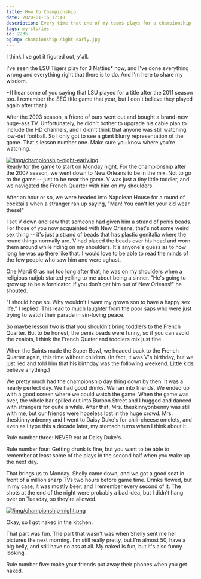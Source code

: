 ```yaml
---
title: How to Championship
date: 2020-01-16 17:48
description: Every time that one of my teams plays for a championship -- an experience that I may or may not ever have again -- I get better at how to do it.  Here are my championship stories and how I get better at it every year.
tags: my-stories
id: 2235
ogImg: championship-night-early.jpg
---
```

I think I've got it figured out, y'all.  

I've seen the LSU Tigers play for 3 Natties* now, and I've done everything wrong and everything right that there is to do.  And I'm here to share my wisdom.

*(I hear some of you saying that LSU played for a title after the 2011 season too.  I remember the SEC title game that year, but I don't believe they played again after that.)

After the 2003 season, a friend of ours went out and bought a brand-new huge-ass TV.  Unfortunately, he didn't bother to upgrade his cable plan to include the HD channels, and I didn't think that anyone was still watching low-def football.  So I only got to see a giant blurry representation of the game.  That's lesson number one.  Make sure you know where you're watching.

<a class="lightview centered" href="/img/championship-night-early.jpg" data-lightview-caption="Ready for the game to start on Monday night." data-lightview-group="group1"><img src="/img/championship-night-early.jpg" alt="/img/championship-night-early.jpg"  ><br><span class="caption">Ready for the game to start on Monday night.</span></a>
For the championship after the 2007 season, we went down to New Orleans to be in the mix.  Not to go to the game -- just to be near the game.  V was just a tiny little toddler, and we navigated the French Quarter with him on my shoulders.  

After an hour or so, we were headed into Napolean House for a round of cocktails when a stranger ran up saying, "Man!  You can't let your kid wear these!"

I set V down and saw that someone had given him a strand of penis beads.  For those of you now acquainted with New Orleans, that's not some weird sex thing -- it's just a strand of beads that has plastic genitalia where the round things normally are.  V had placed the beads over his head and worn them around while riding on my shoulders.  It's anyone's guess as to how long he was up there like that.  I would love to be able to read the minds of the few people who saw him and were aghast.

One Mardi Gras not too long after that, he was on my shoulders when a religious nutjob started yelling to me about being a sinner.  "He's going to grow up to be a fornicator, if you don't get him out of New Orleans!" he shouted.

"I should hope so.  Why wouldn't I want my grown son to have a happy sex life," I replied.  This lead to much laughter from the poor saps who were just trying to watch their parade in sin-loving peace.

So maybe lesson two is that you shouldn't bring toddlers to the French Quarter.  But to be honest, the penis beads were funny, so if you can avoid the zealots, I think the French Quater and toddlers mix just fine.

When the Saints made the Super Bowl, we headed back to the French Quarter again, this time without children.  (In fact, it was V's birthday, but we just lied and told him that his birthday was the following weekend.  Little kids believe anything.)

We pretty much had the championship day thing down by then.  It was a nearly perfect day.  We had good drinks.  We ran into friends.  We ended up with a good screen where we could watch the game.  When the game was over, the whole bar spilled out into Burbon Street and I hugged and danced with strangers for quite a while.  After that, Mrs. theskinnyonbenny was still with me, but our friends were hopeless lost in the huge crowd.  Mrs. theskinnyonbenny and I went to Daisy Duke's for chili-cheese omelets, and even as I type this a decade later, my stomach turns when I think about it.

Rule number three:  NEVER eat at Daisy Duke's.

Rule number four:  Getting drunk is fine, but you want to be able to remember at least some of the plays in the second half when you wake up the next day.

That brings us to Monday.  Shelly came down, and we got a good seat in front of a million sharp TVs two hours before game time.  Drinks flowed, but in my case, it was mostly beer, and I remember every second of it.  The shots at the end of the night were probably a bad idea, but I didn't hang over on Tuesday, so they're allowed.  

<a class="lightview centered" href="/img/championship-night.png" data-lightview-caption="championship-night.png" data-lightview-group="group1"><img src="/img/championship-night.png" alt="/img/championship-night.png"  ><br><span class="caption"></span></a>

Okay, so I got naked in the kitchen.

That part was fun.  The part that wasn't was when Shelly sent me her pictures the next morning.  I'm still really pretty, but I'm almost 50, have a big belly, and still have no ass at all.  My naked is fun, but it's also funny looking.

Rule number five:  make your friends put away their phones when you get naked.
